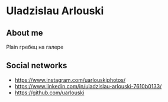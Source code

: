 # Uladzislau Arlouski

## About me

Plain гребец на галере

## Social networks

* https://www.instagram.com/uarlouskiphotos/
* https://www.linkedin.com/in/uladzislau-arlouski-7610b0133/
* https://github.com/uarlouski
